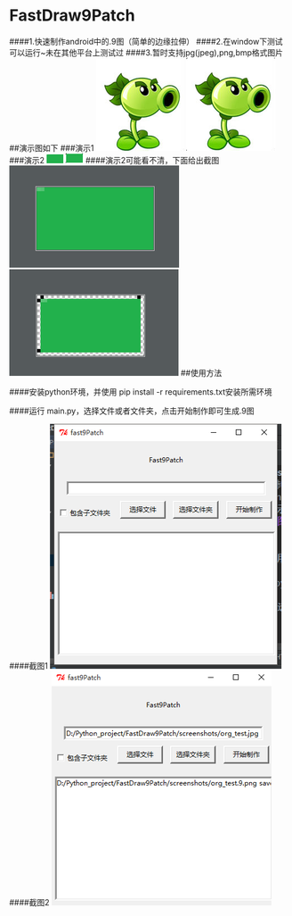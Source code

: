 # FastDraw9Patch
####1.快速制作android中的.9图（简单的边缘拉伸）
####2.在window下测试可以运行~未在其他平台上测试过
####3.暂时支持jpg(jpeg),png,bmp格式图片
##演示图如下
###演示1
![原图](https://github.com/yuwenyishan/FastDraw9Patch/blob/master/screenshots/org_test.jpg?raw=true)       ![效果图](https://github.com/yuwenyishan/FastDraw9Patch/blob/master/screenshots/org_test.9.png?raw=true)
###演示2
![原图](https://raw.githubusercontent.com/yuwenyishan/FastDraw9Patch/master/screenshots/test2.bmp)       ![效果图](https://github.com/yuwenyishan/FastDraw9Patch/blob/master/screenshots/test2.9.png?raw=true)
####演示2可能看不清，下面给出截图
![原图](https://github.com/yuwenyishan/FastDraw9Patch/blob/master/screenshots/%E6%88%AA%E5%9B%BE3.png?raw=true)        ![效果图](https://github.com/yuwenyishan/FastDraw9Patch/blob/master/screenshots/%E6%88%AA%E5%9B%BE4.png?raw=true)
##使用方法

####安装python环境，并使用 pip install -r requirements.txt安装所需环境

####运行 main.py，选择文件或者文件夹，点击开始制作即可生成.9图

####截图1
![1](https://github.com/yuwenyishan/FastDraw9Patch/blob/master/screenshots/%E6%88%AA%E5%9B%BE1.png?raw=true)
####截图2
![2](https://github.com/yuwenyishan/FastDraw9Patch/blob/master/screenshots/%E6%88%AA%E5%9B%BE2.png?raw=true)
